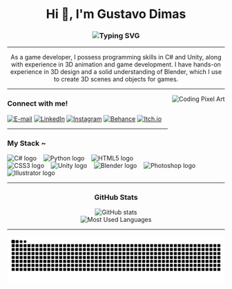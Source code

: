 <div align="center">
  <h1>Hi 👋, I'm Gustavo Dimas</h1>
  <h3>
    <img src="https://readme-typing-svg.herokuapp.com?color=%238A2BE2&lines=C%23+|+Unity+|+3D+|+Blender+|+Game+Development&vCenter=true&width=550&height=50&pause=1000&font_size=20" alt="Typing SVG">
  </h3>
</div>

---

<p align="center">
  As a game developer, I possess programming skills in C# and Unity, along with experience in 3D animation and game development. I have hands-on experience in 3D design and a solid understanding of Blender, which I use to create 3D scenes and objects for games.
</p>

---

<img align="right" alt="Coding Pixel Art" height="150px" src="https://i.imgur.com/59OLvDk.gif" style="margin-left: 10px;">

### Connect with me!

[![E-mail](https://img.shields.io/badge/-Email-000?style=for-the-badge&logo=gmail&logoColor=8A2BE2&color=000)](mailto:gustavodimas.92@gmail.com)
[![LinkedIn](https://img.shields.io/badge/-LinkedIn-000?style=for-the-badge&logo=linkedin&logoColor=8A2BE2&color=000)](https://www.linkedin.com/in/gustavo-dimas-480088263/)
[![Instagram](https://img.shields.io/badge/-Instagram-000?style=for-the-badge&logo=instagram&logoColor=8A2BE2&color=000)](https://www.instagram.com/gustadimas/)
[![Behance](https://img.shields.io/badge/-Behance-000?style=for-the-badge&logo=behance&logoColor=8A2BE2&color=000)](https://www.behance.net/gustadimas)
[![Itch.io](https://img.shields.io/badge/-Itch.io-000?style=for-the-badge&logo=itch.io&logoColor=8A2BE2&color=000)](https://gustadimas.itch.io/)

---

### My Stack ~

<div align="left">
  <img src="https://cdn.jsdelivr.net/gh/devicons/devicon/icons/csharp/csharp-original.svg" height="25" alt="C# logo" />
  <img width="8" />
  <img src="https://cdn.jsdelivr.net/gh/devicons/devicon/icons/python/python-original.svg" height="25" alt="Python logo" />
  <img width="8" />
  <img src="https://cdn.jsdelivr.net/gh/devicons/devicon/icons/html5/html5-original.svg" height="25" alt="HTML5 logo" />
  <img width="8" />
  <img src="https://cdn.jsdelivr.net/gh/devicons/devicon/icons/css3/css3-original.svg" height="25" alt="CSS3 logo" />
  <img width="8" />
  <img src="https://cdn.jsdelivr.net/gh/devicons/devicon/icons/unity/unity-original.svg" height="25" alt="Unity logo" />
  <img width="8" />
  <img src="https://cdn.jsdelivr.net/gh/devicons/devicon/icons/blender/blender-original.svg" height="25" alt="Blender logo" />
  <img width="8" />
  <img src="https://upload.wikimedia.org/wikipedia/commons/a/af/Adobe_Photoshop_CC_icon.svg" alt="Photoshop logo" height="25">
  <img width="8" />
  <img src="https://www.vectorlogo.zone/logos/adobe_illustrator/adobe_illustrator-icon.svg" height="25" alt="Illustrator logo" />
</div>

---

<div align="center">
  <h3>GitHub Stats</h3>
  <img src="https://github-readme-stats.vercel.app/api?username=gustadimas&show_icons=true&theme=dark&hide_title=true&count_private=true&hide=issues&bg_color=000000&title_color=8A2BE2&text_color=FFFFFF&icon_color=8A2BE2&border_radius=3&border_color=8A2BE2" alt="GitHub stats">
  <br>
  <img src="https://github-readme-stats.vercel.app/api/top-langs/?username=gustadimas&layout=compact&langs_count=6&hide=html,scss,less&theme=dark&bg_color=000000&title_color=8A2BE2&text_color=C9A0DC&border_radius=3&border_color=8A2BE2" alt="Most Used Languages">
</div>

---

<!-- GitHub Contribution Snake Animation -->
<div align="center">
<picture>
  <source media="(prefers-color-scheme: dark)" srcset="https://raw.githubusercontent.com/gustadimas/gustadimas/output/github-contribution-grid-snake-dark.svg">
  <source media="(prefers-color-scheme: light)" srcset="https://raw.githubusercontent.com/gustadimas/gustadimas/output/github-contribution-grid-snake.svg">
  <img alt="github contribution grid snake animation" src="https://raw.githubusercontent.com/gustadimas/gustadimas/output/github-contribution-grid-snake.svg">
</picture>
</div>
